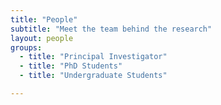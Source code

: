 ```yaml
---
title: "People"
subtitle: "Meet the team behind the research"
layout: people
groups:
  - title: "Principal Investigator"
  - title: "PhD Students"
  - title: "Undergraduate Students"

---
```

